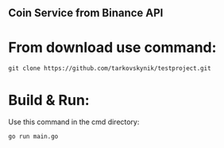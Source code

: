## Coin Service from Binance API

# From download use command: 
```
git clone https://github.com/tarkovskynik/testproject.git
```

# Build & Run: 

Use this command in the cmd directory:

```
go run main.go
```